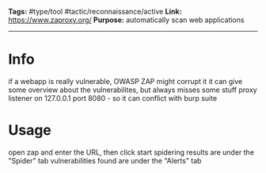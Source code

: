 **Tags:** #type/tool #tactic/reconnaissance/active 
**Link:** https://www.zaproxy.org/
**Purpose:** automatically scan web applications

---
# Info
if a webapp is really vulnerable, OWASP ZAP might corrupt it
it can give some overview about the vulnerabilites, but always misses some stuff
proxy listener on 127.0.0.1 port 8080 - so it can conflict with burp suite
# Usage
open zap and enter the URL, then click start
spidering results are under the "Spider" tab
vulnerabilities found are under the "Alerts" tab
